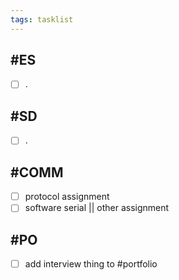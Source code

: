 ```yaml
---
tags: tasklist
---
```

## #ES

- [ ] .

## #SD

- [ ] .

## #COMM

- [ ] protocol assignment
- [ ] software serial || other assignment

## #PO

- [ ] add interview thing to #portfolio